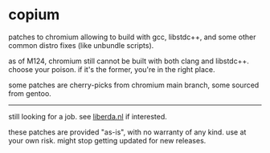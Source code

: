 # copium

patches to chromium allowing to build with gcc, libstdc++,
and some other common distro fixes (like unbundle scripts).

as of M124, chromium still cannot be built with both clang
and libstdc++. choose your poison. if it's the former,
you're in the right place.

some patches are cherry-picks from chromium main branch,
some sourced from gentoo.

---

still looking for a job. see [liberda.nl](https://liberda.nl/)
if interested.

these patches are provided "as-is", with no warranty of any kind.
use at your own risk. might stop getting updated for new releases.
